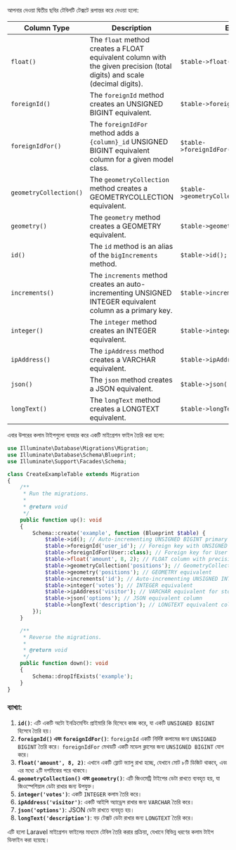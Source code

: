 আপনার দেওয়া দ্বিতীয় ছবির টেবিলটি টেক্সটে রূপান্তর করে দেওয়া হলো:

| Column Type            | Description                                                                                                              | Example                                    |
| ---------------------- | ------------------------------------------------------------------------------------------------------------------------ | ------------------------------------------ |
| `float()`              | The `float` method creates a FLOAT equivalent column with the given precision (total digits) and scale (decimal digits). | `$table->float('amount', 8, 2);`           |
| `foreignId()`          | The `foreignId` method creates an UNSIGNED BIGINT equivalent.                                                            | `$table->foreignId('user_id');`            |
| `foreignIdFor()`       | The `foreignIdFor` method adds a `{column}_id` UNSIGNED BIGINT equivalent column for a given model class.                | `$table->foreignIdFor(User::class);`       |
| `geometryCollection()` | The `geometryCollection` method creates a GEOMETRYCOLLECTION equivalent.                                                 | `$table->geometryCollection('positions');` |
| `geometry()`           | The `geometry` method creates a GEOMETRY equivalent.                                                                     | `$table->geometry('positions');`           |
| `id()`                 | The `id` method is an alias of the `bigIncrements` method.                                                               | `$table->id();`                            |
| `increments()`         | The `increments` method creates an auto-incrementing UNSIGNED INTEGER equivalent column as a primary key.                | `$table->increments('id');`                |
| `integer()`            | The `integer` method creates an INTEGER equivalent.                                                                      | `$table->integer('votes');`                |
| `ipAddress()`          | The `ipAddress` method creates a VARCHAR equivalent.                                                                     | `$table->ipAddress('visitor');`            |
| `json()`               | The `json` method creates a JSON equivalent.                                                                             | `$table->json('options');`                 |
| `longText()`           | The `longText` method creates a LONGTEXT equivalent.                                                                     | `$table->longText('description');`         |

এবার উপরের কলাম টাইপগুলো ব্যবহার করে একটি মাইগ্রেশন ফাইল তৈরি করা হলো:

```php
use Illuminate\Database\Migrations\Migration;
use Illuminate\Database\Schema\Blueprint;
use Illuminate\Support\Facades\Schema;

class CreateExampleTable extends Migration
{
    /**
     * Run the migrations.
     *
     * @return void
     */
    public function up(): void
    {
        Schema::create('example', function (Blueprint $table) {
            $table->id(); // Auto-incrementing UNSIGNED BIGINT primary key
            $table->foreignId('user_id'); // Foreign key with UNSIGNED BIGINT equivalent
            $table->foreignIdFor(User::class); // Foreign key for User model
            $table->float('amount', 8, 2); // FLOAT column with precision 8 and scale 2
            $table->geometryCollection('positions'); // GeometryCollection equivalent
            $table->geometry('positions'); // GEOMETRY equivalent
            $table->increments('id'); // Auto-incrementing UNSIGNED INTEGER
            $table->integer('votes'); // INTEGER equivalent
            $table->ipAddress('visitor'); // VARCHAR equivalent for storing IP addresses
            $table->json('options'); // JSON equivalent column
            $table->longText('description'); // LONGTEXT equivalent column
        });
    }

    /**
     * Reverse the migrations.
     *
     * @return void
     */
    public function down(): void
    {
        Schema::dropIfExists('example');
    }
}
```

### ব্যাখ্যা:

1. **`id()`**: এটি একটি অটো ইনক্রিমেন্টিং প্রাইমারি কি হিসেবে কাজ করে, যা একটি `UNSIGNED BIGINT` হিসেবে তৈরি হয়।
2. **`foreignId()` এবং `foreignIdFor()`**: `foreignId` একটি নির্দিষ্ট কলামের জন্য `UNSIGNED BIGINT` তৈরি করে। `foreignIdFor` মেথডটি একটি মডেল ক্লাসের জন্য `UNSIGNED BIGINT` যোগ করে।
3. **`float('amount', 8, 2)`**: এখানে একটি ফ্লোট ভ্যালু রাখা হচ্ছে, যেখানে মোট ৮টি ডিজিট থাকবে, এবং এর মধ্যে ২টি দশমিকের পরে থাকবে।
4. **`geometryCollection()` এবং `geometry()`**: এটি জিওমেট্রি টাইপের ডেটা রাখতে ব্যবহৃত হয়, যা জিওস্পেশিয়াল ডেটা রাখার জন্য উপযুক্ত।
5. **`integer('votes')`**: একটি `INTEGER` কলাম তৈরি করে।
6. **`ipAddress('visitor')`**: একটি আইপি অ্যাড্রেস রাখার জন্য `VARCHAR` তৈরি করে।
7. **`json('options')`**: JSON ডেটা রাখতে ব্যবহৃত হয়।
8. **`longText('description')`**: বড় টেক্সট ডেটা রাখার জন্য `LONGTEXT` তৈরি করে।

এটি হলো Laravel মাইগ্রেশন ফাইলের মাধ্যমে টেবিল তৈরি করার প্রক্রিয়া, যেখানে বিভিন্ন ধরণের কলাম টাইপ ডিফাইন করা হয়েছে।
